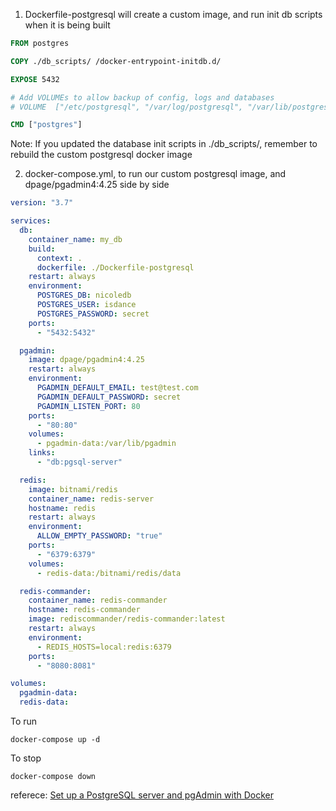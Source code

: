 1. Dockerfile-postgresql will create a custom image, and run init db scripts when it is being built

```Dockerfile
FROM postgres

COPY ./db_scripts/ /docker-entrypoint-initdb.d/

EXPOSE 5432

# Add VOLUMEs to allow backup of config, logs and databases
# VOLUME  ["/etc/postgresql", "/var/log/postgresql", "/var/lib/postgresql"]

CMD ["postgres"]

```

Note:
If you updated the database init scripts in ./db_scripts/, remember to rebuild the custom postgresql docker image

2. docker-compose.yml, to run our custom postgresql image, and dpage/pgadmin4:4.25 side by side

```yml
version: "3.7"

services:
  db:
    container_name: my_db
    build:
      context: .
      dockerfile: ./Dockerfile-postgresql
    restart: always
    environment:
      POSTGRES_DB: nicoledb
      POSTGRES_USER: isdance
      POSTGRES_PASSWORD: secret
    ports:
      - "5432:5432"

  pgadmin:
    image: dpage/pgadmin4:4.25
    restart: always
    environment:
      PGADMIN_DEFAULT_EMAIL: test@test.com
      PGADMIN_DEFAULT_PASSWORD: secret
      PGADMIN_LISTEN_PORT: 80
    ports:
      - "80:80"
    volumes:
      - pgadmin-data:/var/lib/pgadmin
    links:
      - "db:pgsql-server"

  redis:
    image: bitnami/redis
    container_name: redis-server
    hostname: redis
    restart: always
    environment:
      ALLOW_EMPTY_PASSWORD: "true"
    ports:
      - "6379:6379"
    volumes:
      - redis-data:/bitnami/redis/data

  redis-commander:
    container_name: redis-commander
    hostname: redis-commander
    image: rediscommander/redis-commander:latest
    restart: always
    environment:
      - REDIS_HOSTS=local:redis:6379
    ports:
      - "8080:8081"

volumes:
  pgadmin-data:
  redis-data:
```

To run

```
docker-compose up -d
```

To stop

```
docker-compose down
```

referece:
[Set up a PostgreSQL server and pgAdmin with Docker](https://linuxhint.com/postgresql_docker/)
